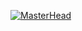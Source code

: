 [![MasterHead](https://raw.githubusercontent.com/jakovVinozganic/jakovVinozganic/main/header.png)](https://github.com/jakovVinozganic/)
